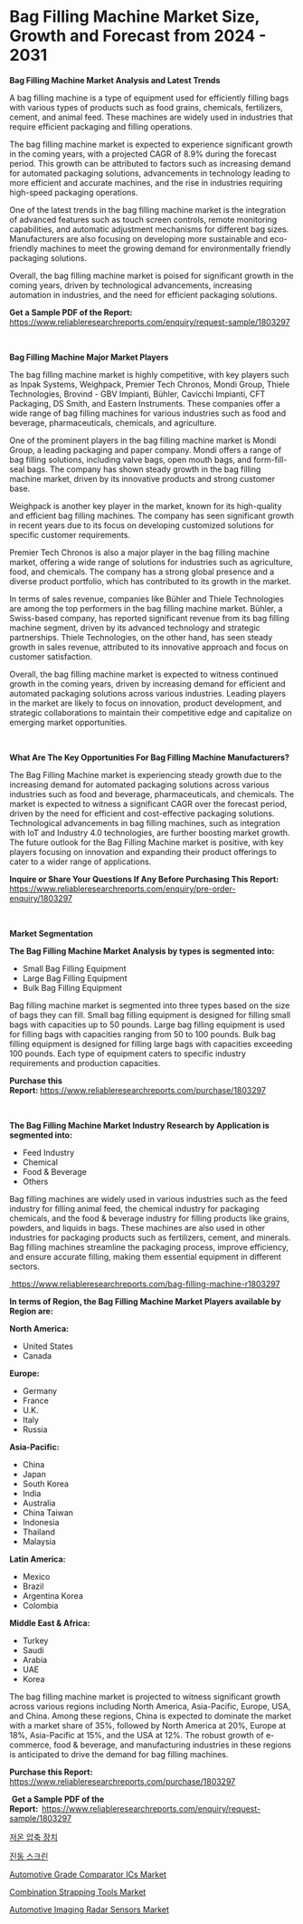 <p><h1>Bag Filling Machine Market Size, Growth and Forecast from 2024 - 2031</h1></p><p><strong>Bag Filling Machine Market Analysis and Latest Trends</strong></p>
<p><p>A bag filling machine is a type of equipment used for efficiently filling bags with various types of products such as food grains, chemicals, fertilizers, cement, and animal feed. These machines are widely used in industries that require efficient packaging and filling operations.</p><p>The bag filling machine market is expected to experience significant growth in the coming years, with a projected CAGR of 8.9% during the forecast period. This growth can be attributed to factors such as increasing demand for automated packaging solutions, advancements in technology leading to more efficient and accurate machines, and the rise in industries requiring high-speed packaging operations.</p><p>One of the latest trends in the bag filling machine market is the integration of advanced features such as touch screen controls, remote monitoring capabilities, and automatic adjustment mechanisms for different bag sizes. Manufacturers are also focusing on developing more sustainable and eco-friendly machines to meet the growing demand for environmentally friendly packaging solutions.</p><p>Overall, the bag filling machine market is poised for significant growth in the coming years, driven by technological advancements, increasing automation in industries, and the need for efficient packaging solutions.</p></p>
<p><strong>Get a Sample PDF of the Report:&nbsp;</strong> <a href="https://www.reliableresearchreports.com/enquiry/request-sample/1803297">https://www.reliableresearchreports.com/enquiry/request-sample/1803297</a></p>
<p>&nbsp;</p>
<p><strong>Bag Filling Machine Major Market Players</strong></p>
<p><p>The bag filling machine market is highly competitive, with key players such as Inpak Systems, Weighpack, Premier Tech Chronos, Mondi Group, Thiele Technologies, Brovind - GBV Impianti, Bühler, Cavicchi Impianti, CFT Packaging, DS Smith, and Eastern Instruments. These companies offer a wide range of bag filling machines for various industries such as food and beverage, pharmaceuticals, chemicals, and agriculture.</p><p>One of the prominent players in the bag filling machine market is Mondi Group, a leading packaging and paper company. Mondi offers a range of bag filling solutions, including valve bags, open mouth bags, and form-fill-seal bags. The company has shown steady growth in the bag filling machine market, driven by its innovative products and strong customer base.</p><p>Weighpack is another key player in the market, known for its high-quality and efficient bag filling machines. The company has seen significant growth in recent years due to its focus on developing customized solutions for specific customer requirements.</p><p>Premier Tech Chronos is also a major player in the bag filling machine market, offering a wide range of solutions for industries such as agriculture, food, and chemicals. The company has a strong global presence and a diverse product portfolio, which has contributed to its growth in the market.</p><p>In terms of sales revenue, companies like Bühler and Thiele Technologies are among the top performers in the bag filling machine market. Bühler, a Swiss-based company, has reported significant revenue from its bag filling machine segment, driven by its advanced technology and strategic partnerships. Thiele Technologies, on the other hand, has seen steady growth in sales revenue, attributed to its innovative approach and focus on customer satisfaction.</p><p>Overall, the bag filling machine market is expected to witness continued growth in the coming years, driven by increasing demand for efficient and automated packaging solutions across various industries. Leading players in the market are likely to focus on innovation, product development, and strategic collaborations to maintain their competitive edge and capitalize on emerging market opportunities.</p></p>
<p>&nbsp;</p>
<p><strong>What Are The Key Opportunities For Bag Filling Machine Manufacturers?</strong></p>
<p><p>The Bag Filling Machine market is experiencing steady growth due to the increasing demand for automated packaging solutions across various industries such as food and beverage, pharmaceuticals, and chemicals. The market is expected to witness a significant CAGR over the forecast period, driven by the need for efficient and cost-effective packaging solutions. Technological advancements in bag filling machines, such as integration with IoT and Industry 4.0 technologies, are further boosting market growth. The future outlook for the Bag Filling Machine market is positive, with key players focusing on innovation and expanding their product offerings to cater to a wider range of applications.</p></p>
<p><strong>Inquire or Share Your Questions If Any Before Purchasing This Report:</strong> <a href="https://www.reliableresearchreports.com/enquiry/pre-order-enquiry/1803297">https://www.reliableresearchreports.com/enquiry/pre-order-enquiry/1803297</a></p>
<p>&nbsp;</p>
<p><strong>Market Segmentation</strong></p>
<p><strong>The Bag Filling Machine Market Analysis by types is segmented into:</strong></p>
<p><ul><li>Small Bag Filling Equipment</li><li>Large Bag Filling Equipment</li><li>Bulk Bag Filling Equipment</li></ul></p>
<p><p>Bag filling machine market is segmented into three types based on the size of bags they can fill. Small bag filling equipment is designed for filling small bags with capacities up to 50 pounds. Large bag filling equipment is used for filling bags with capacities ranging from 50 to 100 pounds. Bulk bag filling equipment is designed for filling large bags with capacities exceeding 100 pounds. Each type of equipment caters to specific industry requirements and production capacities.</p></p>
<p><strong>Purchase this Report:&nbsp;</strong><a href="https://www.reliableresearchreports.com/purchase/1803297">https://www.reliableresearchreports.com/purchase/1803297</a></p>
<p>&nbsp;</p>
<p><strong>The Bag Filling Machine Market Industry Research by Application is segmented into:</strong></p>
<p><ul><li>Feed Industry</li><li>Chemical</li><li>Food & Beverage</li><li>Others</li></ul></p>
<p><p>Bag filling machines are widely used in various industries such as the feed industry for filling animal feed, the chemical industry for packaging chemicals, and the food & beverage industry for filling products like grains, powders, and liquids in bags. These machines are also used in other industries for packaging products such as fertilizers, cement, and minerals. Bag filling machines streamline the packaging process, improve efficiency, and ensure accurate filling, making them essential equipment in different sectors.</p></p>
<p><a href="https://www.reliableresearchreports.com/bag-filling-machine-r1803297">&nbsp;https://www.reliableresearchreports.com/bag-filling-machine-r1803297</a></p>
<p><strong>In terms of Region, the Bag Filling Machine Market Players available by Region are:</strong></p>
<p>
    <p> <strong> North America: </strong>
        <ul>
            <li>United States</li>
            <li>Canada</li>
        </ul>
        </p> 
    <p> <strong> Europe: </strong>
        <ul>
            <li>Germany</li>
            <li>France</li>
            <li>U.K.</li>
            <li>Italy</li>
            <li>Russia</li>
        </ul>
        </p> 
    <p> <strong> Asia-Pacific: </strong>
        <ul>
            <li>China</li>
            <li>Japan</li>
            <li>South Korea</li>
            <li>India</li>
            <li>Australia</li>
            <li>China Taiwan</li>
            <li>Indonesia</li>
            <li>Thailand</li>
            <li>Malaysia</li>
        </ul>
        </p> 
    <p> <strong> Latin America: </strong>
        <ul>
            <li>Mexico</li>
            <li>Brazil</li>
            <li>Argentina Korea</li>
            <li>Colombia</li>
        </ul>
        </p> 
    <p> <strong> Middle East & Africa: </strong>
        <ul>
            <li>Turkey</li>
            <li>Saudi</li>
            <li>Arabia</li>
            <li>UAE</li>
            <li>Korea</li>
        </ul>
    </p>
    </p>
<p><p>The bag filling machine market is projected to witness significant growth across various regions including North America, Asia-Pacific, Europe, USA, and China. Among these regions, China is expected to dominate the market with a market share of 35%, followed by North America at 20%, Europe at 18%, Asia-Pacific at 15%, and the USA at 12%. The robust growth of e-commerce, food & beverage, and manufacturing industries in these regions is anticipated to drive the demand for bag filling machines.</p></p>
<p><strong>Purchase this Report: </strong><a href="https://www.reliableresearchreports.com/purchase/1803297">https://www.reliableresearchreports.com/purchase/1803297</a></p>
<p>&nbsp;<strong>Get a Sample PDF of the Report:&nbsp;&nbsp;</strong><a href="https://www.reliableresearchreports.com/enquiry/request-sample/1803297">https://www.reliableresearchreports.com/enquiry/request-sample/1803297</a></p>
<p><strong></strong></p>
<p><p><a href="https://github.com/fredrickeglers/Market-Research-Report-List-1/blob/main/750306129016.md">저온 압축 장치</a></p><p><a href="https://github.com/bunxhcci35271755/Market-Research-Report-List-1/blob/main/466216529015.md">진동 스크린</a></p><p><a href="https://www.linkedin.com/pulse/automotive-grade-comparator-icsnbspmarket-focuses-market-share-bq84c?trackingId=fECwJ2MCAe8s9b1QArdFzA%3D%3D">Automotive Grade Comparator ICs Market</a></p><p><a href="https://github.com/derrinmiltonellis35gcl/Market-Research-Report-List-2/blob/main/combination-strapping-tools-market.md">Combination Strapping Tools Market</a></p><p><a href="https://www.linkedin.com/pulse/analyzing-automotive-imaging-radar-sensors-market-global-industry-6t5gc?trackingId=DWjz62zbNMjmbLFGgl909Q%3D%3D">Automotive Imaging Radar Sensors Market</a></p></p>